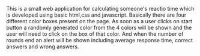 This is a small web application for calculating someone's reactio time which is developed using basic html,css and javascript. Basically there are four different color boxes present on the page. As soon as a user clicks on start button a randomly generated color from the 4 colors will be shown and the user will need to click on the box of that color. And when the number of rounds end an alert will be shown including average response time, correct answers and wrong answers.
